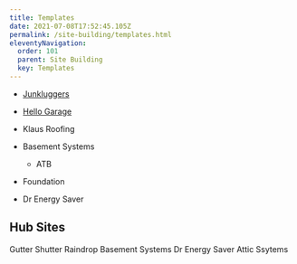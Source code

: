 ```yaml
---
title: Templates
date: 2021-07-08T17:52:45.105Z
permalink: /site-building/templates.html
eleventyNavigation:
  order: 101
  parent: Site Building
  key: Templates
---
```

* [Junkluggers](https://github.com/bs-production/junkluggers-template) 
* [Hello Garage](https://github.com/bs-production/hello-garage-template)
* Klaus Roofing 
* Basement Systems 

  * ATB 
* Foundation 
* Dr Energy Saver

## Hub Sites

Gutter Shutter
Raindrop
Basement Systems 
Dr Energy Saver 
Attic Ssytems
